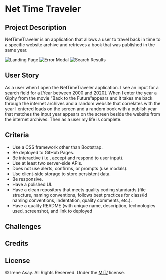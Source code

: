 # Net Time Traveler

## Project Description 

NetTimeTraveler is an application that allows a user to travel back in time to a specific website archive and retrieves a book that was published in the same year.

![Landing Page](assets/image/Screenshot_1.png)
![Error Modal](assets/image/Screenshot_2.png)
![Search Results](assets/image/Screenshot_3.png)

## User Story

As a user when I open the NetTimeTraveler application. I see an input for a search field for a [Year between 2000 and 2020]. When I enter the year a Giphy from the movie “Back to the Future”appears and it takes me back through the internet archives and a random website that correlates with the year I entered loads on the screen and a random book with a publish year that matches the input year appears on the screen beside the website from the internet archives. Then as a user my life is complete.


## Criteria

* Use a CSS framework other than Bootstrap.
* Be deployed to GitHub Pages.
* Be interactive (i.e., accept and respond to user input).
* Use at least two server-side APIs.
* Does not use alerts, confirms, or prompts (use modals).
* Use client-side storage to store persistent data.
* Be responsive.
* Have a polished UI.
* Have a clean repository that meets quality coding standards (file structure, naming conventions, follows best practices for class/id naming conventions, indentation, quality comments, etc.).
* Have a quality README (with unique name, description, technologies used, screenshot, and link to deployed


## Challenges




## Credits




## License

© Irene Asay. All Rights Reserved. Under the [MIT/](/LICENSE) license.
